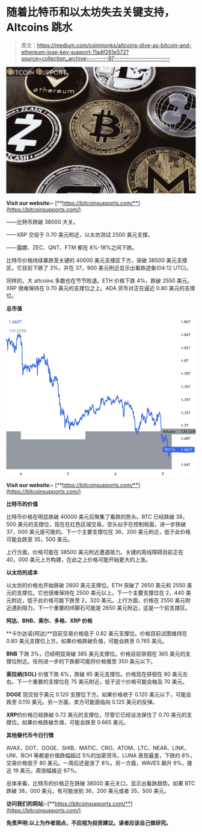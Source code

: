 # 随着比特币和以太坊失去关键支持，Altcoins 跳水

> 原文：<https://medium.com/coinmonks/altcoins-dive-as-bitcoin-and-ethereum-lose-key-support-11a4f261e572?source=collection_archive---------97----------------------->

![](img/c4143fa2bb4e3851afc21c2d6157d28c.png)

**Visit our website:-** [**https://bitcoinsupports.com/**](https://bitcoinsupports.com/)

——比特币跌破 38000 大关。

——XRP 交投于 0.70 美元附近，以太坊测试 2500 美元支撑。

——露娜、ZEC、QNT、FTM 都在 8%-18%之间下跌。

比特币价格持续暴跌至关键的 40000 美元支撑区下方，突破 38500 美元支撑区。它目前下跌了 3%，并在 37，900 美元附近显示出看跌迹象(04:12 UTC)。

同样的，大 altcoins 多数也在节节败退。ETH 价格下跌 4%，跌破 2550 美元。XRP 很难保持在 0.70 美元的支撑位之上。ADA 货币对正在逼近 0.80 美元的支撑位。

**总市值**

![](img/db7000714aa023a3a15c0ac5d980b4dc.png)

**Visit our website:-** [**https://bitcoinsupports.com/**](https://bitcoinsupports.com/)

**比特币的价值**

比特币价格在明显跌破 40000 美元后聚集了看跌的势头。BTC 已经跌破 38，500 美元的支撑位，现在在红色区域交易。空头似乎在控制局面，进一步跌破 37，000 美元是可能的。下一个主要支撑位在 36，200 美元附近，低于此价格可能会跌至 35，500 美元。

上行方面，价格可能在 38500 美元附近遭遇阻力。关键的周线障碍目前正在 40，000 美元上方构建，在此之上价格可能开始更大的上涨。

**以太坊的成本**

以太坊的价格也开始跌破 2800 美元支撑位。ETH 突破了 2650 美元和 2550 美元的支撑位。它也很难保持在 2500 美元以上。下一个主要支撑位在 2，440 美元附近，低于此价格可能下跌至 2，320 美元。上行方面，价格在 2550 美元附近遇到阻力。下一个重要的绊脚石可能是 2650 美元附近，这是一个前支撑区。

**阿达、BNB、索尔、多格、XRP 价格**

**卡尔达诺(阿达)**目前交易价格低于 0.82 美元支撑位。价格目前试图维持在 0.80 美元支撑位上方。如果价格跌破负值，可能会跌至 0.765 美元。

**BNB** 下跌 3%，已经明显突破 385 美元支撑位。价格目前徘徊在 365 美元的支撑位附近。任何进一步的下跌都可能将价格推至 350 美元以下。

**索拉纳(SOL)** 价值下跌 6%，跌破 85 美元支撑位。价格现在徘徊在 80 美元左右。下一个重要的支撑位在 75 美元附近，低于这个价格可能会触及 70 美元。

**DOGE** 现交投于美元 0.120 支撑位下方。如果价格收于 0.120 美元以下，可能会跌至 0.110 美元。另一方面，卖方可能面临向 0.125 美元的反弹。

**XRP**的价格已经跌破 0.72 美元的支撑位，尽管它已经设法保住了 0.70 美元的支撑位。如果价格跌破负值，可能会跌至 0.665 美元。

**其他替代币今日行情**

AVAX、DOT、DOGE、SHIB、MATIC、CRO、ATOM、LTC、NEAR、LINK、UNI、BCH 等都是价值跌幅超过 5%的加密货币。LUNA 表现最差，下跌约 8%，交易价格低于 80 美元。一周后还是涨了 8%。另一方面，WAVES 飙升 9%，接近 19 美元，周涨幅接近 67%。

总体来看，比特币的价格正在跌破 38500 美元关口，显示出看跌趋势。如果 BTC 跌破 38，000 美元，有可能涨到 36，200 美元或者 35，500 美元。

**访问我们的网站:-**[**https://bitcoinsupports.com/**](https://bitcoinsupports.com/)

**免责声明:以上为作者观点，不应视为投资建议。读者应该自己做研究。**